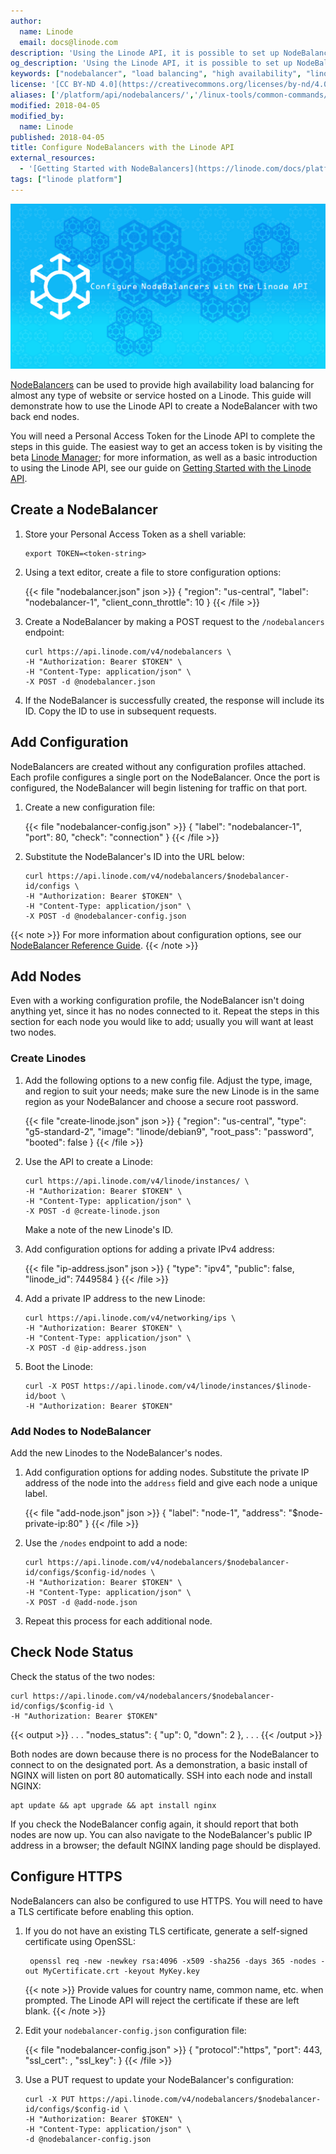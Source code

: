 ```yaml
---
author:
  name: Linode
  email: docs@linode.com
description: 'Using the Linode API, it is possible to set up NodeBalancers without using the Linode Manager. This guide will demonstrate the API calls needed to add and configure a NodeBalancer with two back end nodes.'
og_description: 'Using the Linode API, it is possible to set up NodeBalancers without using the Linode Manager. This guide will demonstrate the API calls needed to add and configure a NodeBalancer with two back end nodes.'
keywords: ["nodebalancer", "load balancing", "high availability", "linode api"]
license: '[CC BY-ND 4.0](https://creativecommons.org/licenses/by-nd/4.0)'
aliases: ['/platform/api/nodebalancers/','/linux-tools/common-commands/tail/']
modified: 2018-04-05
modified_by:
  name: Linode
published: 2018-04-05
title: Configure NodeBalancers with the Linode API
external_resources:
  - '[Getting Started with NodeBalancers](https://linode.com/docs/platform/nodebalancer/getting-started-with-nodebalancers/)'
tags: ["linode platform"]
---
```


![Configure NodeBalancers with the Linode API](configure-nodebalancers-with-the-linode-api.png "Configure NodeBalancers with the Linode API")

[NodeBalancers](https://www.linode.com/nodebalancers) can be used to provide high availability load balancing for almost any type of website or service hosted on a Linode. This guide will demonstrate how to use the Linode API to create a NodeBalancer with two back end nodes.

You will need a Personal Access Token for the Linode API to complete the steps in this guide. The easiest way to get an access token is by visiting the beta [Linode Manager](https://cloud.linode.com/profile/tokens); for more information, as well as a basic introduction to using the Linode API, see our guide on [Getting Started with the Linode API](/docs/platform/api/getting-started-with-the-linode-api/).

## Create a NodeBalancer

1.  Store your Personal Access Token as a shell variable:

        export TOKEN=<token-string>

2.  Using a text editor, create a file to store configuration options:

    {{< file "nodebalancer.json" json >}}
{
  "region": "us-central",
  "label": "nodebalancer-1",
  "client_conn_throttle": 10
}
{{< /file >}}

3.  Create a NodeBalancer by making a POST request to the `/nodebalancers` endpoint:

        curl https://api.linode.com/v4/nodebalancers \
        -H "Authorization: Bearer $TOKEN" \
        -H "Content-Type: application/json" \
        -X POST -d @nodebalancer.json

4.  If the NodeBalancer is successfully created, the response will include its ID. Copy the ID to use in subsequent requests.

## Add Configuration

NodeBalancers are created without any configuration profiles attached. Each profile configures a single port on the NodeBalancer. Once the port is configured, the NodeBalancer will begin listening for traffic on that port.

1.  Create a new configuration file:

    {{< file "nodebalancer-config.json" >}}
{
  "label": "nodebalancer-1",
  "port": 80,
  "check": "connection"
  }
{{< /file >}}

2.  Substitute the NodeBalancer's ID into the URL below:

        curl https://api.linode.com/v4/nodebalancers/$nodebalancer-id/configs \
        -H "Authorization: Bearer $TOKEN" \
        -H "Content-Type: application/json" \
        -X POST -d @nodebalancer-config.json

{{< note >}}
For more information about configuration options, see our [NodeBalancer Reference Guide](https://www.linode.com/docs/platform/nodebalancer/nodebalancer-reference-guide/).
{{< /note >}}

## Add Nodes

Even with a working configuration profile, the NodeBalancer isn't doing anything yet, since it has no nodes connected to it. Repeat the steps in this section for each node you would like to add; usually you will want at least two nodes.

### Create Linodes

1.  Add the following options to a new config file. Adjust the type, image, and region to suit your needs; make sure the new Linode is in the same region as your NodeBalancer and choose a secure root password.

    {{< file "create-linode.json" json >}}
{
  "region": "us-central",
  "type": "g5-standard-2",
  "image": "linode/debian9",
  "root_pass": "password",
  "booted": false
}
{{< /file >}}

2.  Use the API to create a Linode:

        curl https://api.linode.com/v4/linode/instances/ \
        -H "Authorization: Bearer $TOKEN" \
        -H "Content-Type: application/json" \
        -X POST -d @create-linode.json

    Make a note of the new Linode's ID.


3.  Add configuration options for adding a private IPv4 address:

    {{< file "ip-address.json" json >}}
{
  "type": "ipv4",
  "public": false,
  "linode_id": 7449584
}
{{< /file >}}

4.  Add a private IP address to the new Linode:

        curl https://api.linode.com/v4/networking/ips \
        -H "Authorization: Bearer $TOKEN" \
        -H "Content-Type: application/json" \
        -X POST -d @ip-address.json


5.  Boot the Linode:

        curl -X POST https://api.linode.com/v4/linode/instances/$linode-id/boot \
        -H "Authorization: Bearer $TOKEN"

### Add Nodes to NodeBalancer

Add the new Linodes to the NodeBalancer's nodes.

1.  Add configuration options for adding nodes. Substitute the private IP address of the node into the `address` field and give each node a unique label.

    {{< file "add-node.json" json >}}
{
  "label": "node-1",
  "address": "$node-private-ip:80"
  }
{{< /file >}}

2.  Use the `/nodes` endpoint to add a node:

        curl https://api.linode.com/v4/nodebalancers/$nodebalancer-id/configs/$config-id/nodes \
        -H "Authorization: Bearer $TOKEN" \
        -H "Content-Type: application/json" \
        -X POST -d @add-node.json

3.  Repeat this process for each additional node.

## Check Node Status

Check the status of the two nodes:

    curl https://api.linode.com/v4/nodebalancers/$nodebalancer-id/configs/$config-id \
    -H "Authorization: Bearer $TOKEN"

  {{< output >}}
. . .
  "nodes_status": {
      "up": 0,
      "down": 2
  },
. . .
{{< /output >}}

Both nodes are down because there is no process for the NodeBalancer to connect to on the designated port. As a demonstration, a basic install of NGINX will listen on port 80 automatically. SSH into each node and install NGINX:

    apt update && apt upgrade && apt install nginx

If you check the NodeBalancer config again, it should report that both nodes are now up. You can also navigate to the NodeBalancer's public IP address in a browser; the default NGINX landing page should be displayed.

## Configure HTTPS

NodeBalancers can also be configured to use HTTPS. You will need to have a TLS certificate before enabling this option.

1. If you do not have an existing TLS certificate, generate a self-signed certificate using OpenSSL:

        openssl req -new -newkey rsa:4096 -x509 -sha256 -days 365 -nodes -out MyCertificate.crt -keyout MyKey.key

    {{< note >}}
Provide values for country name, common name, etc. when prompted. The Linode API will reject the certificate if these are left blank.
{{< /note >}}

2.  Edit your `nodebalancer-config.json` configuration file:

    {{< file "nodebalancer-config.json" >}}
{
  "protocol":"https",
  "port": 443,
  "ssl_cert": <contents of MyCertificate.crt>,
  "ssl_key": <contents of MyKey.key>
}
{{< /file >}}

3.  Use a PUT request to update your NodeBalancer's configuration:

        curl -X PUT https://api.linode.com/v4/nodebalancers/$nodebalancer-id/configs/$config-id \
        -H "Authorization: Bearer $TOKEN" \
        -H "Content-Type: application/json" \
        -d @nodebalancer-config.json
